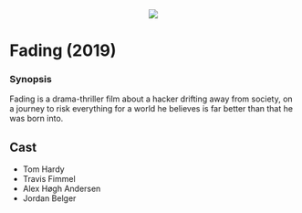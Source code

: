 
<div align="center"><img src ="https://i.ytimg.com/vi/YAMx6viEVgk/maxresdefault.jpg" /></div>

# Fading (2019)

### Synopsis
Fading is a drama-thriller film about a hacker drifting away from society, on a journey to risk everything for a world he believes is far better than that he was born into.

## Cast
- Tom Hardy
- Travis Fimmel
- Alex Høgh Andersen
- Jordan Belger

